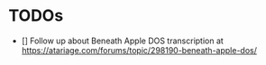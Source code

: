 # TODOs

- [] Follow up about Beneath Apple DOS transcription at https://atariage.com/forums/topic/298190-beneath-apple-dos/
